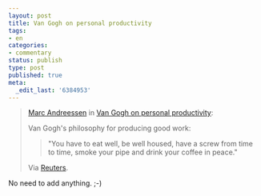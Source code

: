 ```yaml
---
layout: post
title: Van Gogh on personal productivity
tags:
- en
categories:
- commentary
status: publish
type: post
published: true
meta:
  _edit_last: '6384953'
---
```

<blockquote><a href="http://blog.pmarca.com/">Marc Andreessen</a> in <a href="http://feeds.feedburner.com/~r/pmarca/~3/161882765/van-gogh-on-per.html">Van Gogh on personal productivity</a>:<br>
<p>Van Gogh's philosophy for producing good work:</p>

<blockquote>"You have to eat well, be well housed, have a screw from time to time, smoke your pipe and drink your coffee in peace."</blockquote>

<p>Via <a href="http://www.reuters.com/article/lifestyleMolt/idUSN2540474920070925?sp=true">Reuters</a>.</p>
</blockquote>

<p>No need to add anything. ;-)</p>
